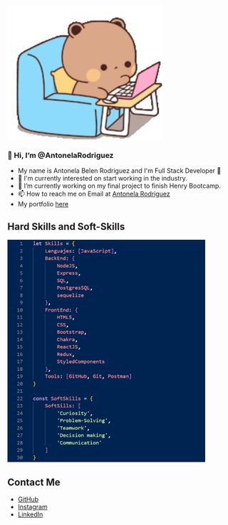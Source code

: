 <img height="300" src="./assets/busy-cute.gif" />

### 👋 Hi, I’m @AntonelaRodriguez
- My name is Antonela Belen Rodriguez and I'm Full Stack Developer 🚀
- 🧠 I'm currently interested on start working in the industry.
- 🔭 I’m currently working on my final project to finish Henry Bootcamp.
- 📫 How to reach me on Email at [Antonela Rodriguez](antonelabelenrodriguez@gmail.com) 
- My portfolio [here](https://portfolio-web-lemon.vercel.app/) 

## Hard Skills and Soft-Skills

<img height="500" src="./assets/Skills.png" />

## Contact Me

- [GitHub](https://github.com/AntonelaRodriguez)
- [Instagram](https://www.instagram.com/anto.bell.20/?hl=es)
- [LinkedIn](https://www.linkedin.com/in/antonela-rodriguez)